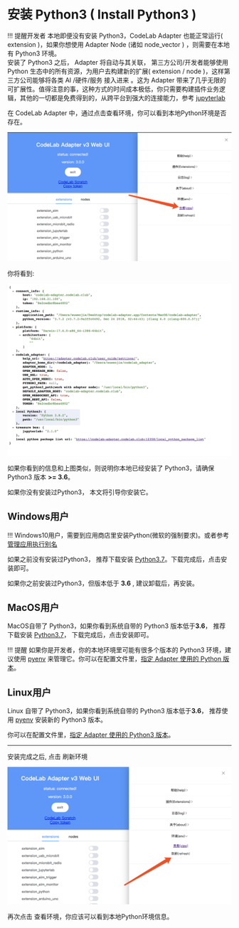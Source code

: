 # 安装 Python3 ( Install Python3 )

!!! 提醒开发者
    本地即便没有安装 Python3，CodeLab Adapter 也能正常运行( extension )，如果你想使用 Adapter Node (诸如 node_vector ) ，则需要在本地有 Python3 环境。  
    安装了 Python3 之后， Adapter 将自动与其关联， 第三方公司/开发者能够使用 Python 生态中的所有资源，为用户去构建新的扩展( extension / node )，这样第三方公司能够将各类 AI /硬件/服务 接入进来 。这为 Adapter 带来了几乎无限的可扩展性。值得注意的事，这种方式的时间成本极低，你只需要构建插件业务逻辑，其他的一切都是免费得到的，从跨平台到强大的连接能力，参考 [jupyterlab](/extension_guide/jupyterlab/)

在 CodeLab Adapter 中，通过点击查看环境，你可以看到本地Python环境是否存在。

![](/img/bdc2f794bd15ed3faab14165b72badc2.png)

你将看到:

![](/img/5d00c1e6ee237fe95671d791a54805e5.png)

如果你看到的信息和上图类似，则说明你本地已经安装了 Python3，请确保 Python3 版本 **>= 3.6**。 

如果你没有安装过Python3， 本文将引导你安装它。

## Windows用户
!!! 
    Windows10用户，需要到应用商店里安装Python(微软的强制要求)。或者参考 [管理应用执行别名](https://blog.csdn.net/u013214212/article/details/102784937)

如果之前没有安装过Python3， 推荐下载安装 [Python3.7](http://scratch3-files.just4fun.site/python-3.7.4.exe)。下载完成后，点击安装即可。

如果你之前安装过Python3，但版本低于 **3.6** , 建议卸载后，再安装。


## MacOS用户
MacOS自带了 Python3，如果你看到系统自带的 Python3 版本低于**3.6**， 推荐下载安装 [Python3.7](http://scratch3-files.just4fun.site/python-3.7.5-macosx10.9.pkg)， 下载完成后，点击安装即可。

!!! 提醒
    如果你是开发者，你的本地环境里可能有很多个版本的 Python3 环境，建议使用 [pyenv](https://github.com/pyenv/pyenv) 来管理它。你可以在配置文件里，[指定 Adapter 使用的 Python 版本](https://adapter.codelab.club/user_guide/settings/#python3_path)。

## Linux用户
Linux 自带了 Python3，如果你看到系统自带的 Python3 版本低于**3.6**， 推荐使用 [pyenv](https://github.com/pyenv/pyenv) 安装新的 Python3 版本。

你可以在配置文件里，[指定 Adapter 使用的 Python3 版本](https://adapter.codelab.club/user_guide/settings/#python3_path)。

---


安装完成之后, 点击 刷新环境

![](/img/da31f790ff1fb874842d861ca8e5f943.png)


再次点击 查看环境，你应该可以看到本地Python环境信息。